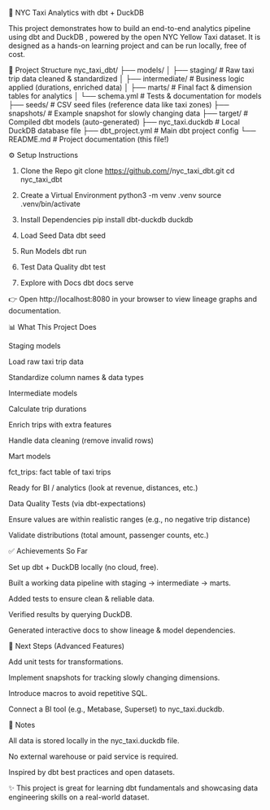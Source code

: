 
🗽 NYC Taxi Analytics with dbt + DuckDB

This project demonstrates how to build an end-to-end analytics pipeline using dbt
 and DuckDB
, powered by the open NYC Yellow Taxi dataset.
It is designed as a hands-on learning project and can be run locally, free of cost.

📂 Project Structure
nyc_taxi_dbt/
├── models/
│   ├── staging/          # Raw taxi trip data cleaned & standardized
│   ├── intermediate/     # Business logic applied (durations, enriched data)
│   ├── marts/            # Final fact & dimension tables for analytics
│   └── schema.yml        # Tests & documentation for models
├── seeds/                # CSV seed files (reference data like taxi zones)
├── snapshots/            # Example snapshot for slowly changing data
├── target/               # Compiled dbt models (auto-generated)
├── nyc_taxi.duckdb       # Local DuckDB database file
├── dbt_project.yml       # Main dbt project config
└── README.md             # Project documentation (this file!)

⚙️ Setup Instructions
1. Clone the Repo
git clone https://github.com/<your-username>/nyc_taxi_dbt.git
cd nyc_taxi_dbt

2. Create a Virtual Environment
python3 -m venv .venv
source .venv/bin/activate

3. Install Dependencies
pip install dbt-duckdb duckdb

4. Load Seed Data
dbt seed

5. Run Models
dbt run

6. Test Data Quality
dbt test

7. Explore with Docs
dbt docs serve


👉 Open http://localhost:8080
 in your browser to view lineage graphs and documentation.

📊 What This Project Does

Staging models

Load raw taxi trip data

Standardize column names & data types

Intermediate models

Calculate trip durations

Enrich trips with extra features

Handle data cleaning (remove invalid rows)

Mart models

fct_trips: fact table of taxi trips

Ready for BI / analytics (look at revenue, distances, etc.)

Data Quality Tests (via dbt-expectations)

Ensure values are within realistic ranges (e.g., no negative trip distance)

Validate distributions (total amount, passenger counts, etc.)

✅ Achievements So Far

Set up dbt + DuckDB locally (no cloud, free).

Built a working data pipeline with staging → intermediate → marts.

Added tests to ensure clean & reliable data.

Verified results by querying DuckDB.

Generated interactive docs to show lineage & model dependencies.

🚀 Next Steps (Advanced Features)

Add unit tests for transformations.

Implement snapshots for tracking slowly changing dimensions.

Introduce macros to avoid repetitive SQL.

Connect a BI tool (e.g., Metabase, Superset) to nyc_taxi.duckdb.

📝 Notes

All data is stored locally in the nyc_taxi.duckdb file.

No external warehouse or paid service is required.

Inspired by dbt best practices and open datasets.

✨ This project is great for learning dbt fundamentals and showcasing data engineering skills on a real-world dataset.
